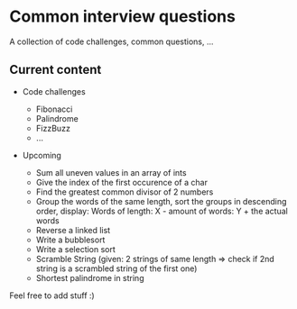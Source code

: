 # Common interview questions

A collection of code challenges, common questions, ...

## Current content
* Code challenges
  * Fibonacci
  * Palindrome
  * FizzBuzz
  * ...

* Upcoming
   * Sum all uneven values in an array of ints
   * Give the index of the first occurence of a char
   * Find the greatest common divisor of 2 numbers
   * Group the words of the same length, sort the groups in descending order, display: Words of length: X - amount of words: Y + the actual words
   * Reverse a linked list
   * Write a bubblesort
   * Write a selection sort
   * Scramble String (given: 2 strings of same length => check if 2nd string is a scrambled string of the first one)
   * Shortest palindrome in string

Feel free to add stuff :)

